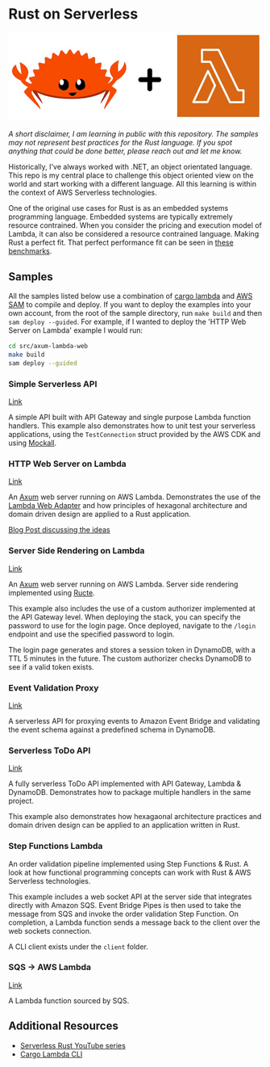 # Rust on Serverless

![](./assets/rust-programming.jpg)

*A short disclaimer, I am learning in public with this repository. The samples may not represent best practices for the Rust language. If you spot anything that could be done better, please reach out and let me know.*

Historically, I've always worked with .NET, an object orientated language. This repo is my central place to challenge this object oriented view on the world and start working with a different language. All this learning is within the context of AWS Serverless technologies.

One of the original use cases for Rust is as an embedded systems programming language. Embedded systems are typically extremely resource contrained. When you consider the pricing and execution model of Lambda, it can also be considered a resource contrained language. Making Rust a perfect fit. That perfect performance fit can be seen in [these benchmarks](https://github.com/aws-samples/serverless-rust-demo).

## Samples

All the samples listed below use a combination of [cargo lambda](https://www.cargo-lambda.info/) and [AWS SAM](https://aws.amazon.com/serverless/sam/) to compile and deploy. If you want to deploy the examples into your own account, from the root of the sample directory, run `make build` and then `sam deploy --guided`. For example, if I wanted to deploy the 'HTTP Web Server on Lambda' example I would run:

``` bash
cd src/axum-lambda-web
make build
sam deploy --guided
```

### Simple Serverless API

[Link](./src/simple-serverless-api)

A simple API built with API Gateway and single purpose Lambda function handlers. This example also demonstrates how to unit test your serverless applications, using the `TestConnection` struct provided by the AWS CDK and using [Mockall](https://docs.rs/mockall/latest/mockall/).

### HTTP Web Server on Lambda

[Link](./src/axum-lambda-web)

An [Axum](https://github.com/tokio-rs/axum) web server running on AWS Lambda. Demonstrates the use of the [Lambda Web Adapter](https://github.com/awslabs/aws-lambda-web-adapter) and how principles of hexagonal architecture and domain driven design are applied to a Rust application.

[Blog Post discussing the ideas](https://jameseastham.co.uk/post/software-development/hexagaonal-architecture-rust/)

### Server Side Rendering on Lambda

[Link](./src/axum-lambda-web-server-side-rendering)

An [Axum](https://github.com/tokio-rs/axum) web server running on AWS Lambda. Server side rendering implemented using [Ructe](https://github.com/kaj/ructe).

This example also includes the use of a custom authorizer implemented at the API Gateway level. When deploying the stack, you can specify the password to use for the login page. Once deployed, navigate to the `/login` endpoint and use the specified password to login.

The login page generates and stores a session token in DynamoDB, with a TTL 5 minutes in the future. The custom authorizer checks DynamoDB to see if a valid token exists.

### Event Validation Proxy

[Link](./src/event-proxy/)

A serverless API for proxying events to Amazon Event Bridge and validating the event schema against a predefined schema in DynamoDB.

### Serverless ToDo API

[Link](./src/serverless-todo)

A fully serverless ToDo API implemented with API Gateway, Lambda & DynamoDB. Demonstrates how to package multiple handlers in the same project.

This example also demonstrates how hexagaonal architecture practices and domain driven design can be applied to an application written in Rust.

### Step Functions Lambda

An order validation pipeline implemented using Step Functions & Rust. A look at how functional programming concepts can work with Rust & AWS Serverless technologies.

This example includes a web socket API at the server side that integrates directly with Amazon SQS. Event Bridge Pipes is then used to take the message from SQS and invoke the order validation Step Function. On completion, a Lambda function sends a message back to the client over the web sockets connection.

A CLI client exists under the `client` folder.

### SQS -> AWS Lambda

[Link](./src/sqs-sourced-lambda)

A Lambda function sourced by SQS.

## Additional Resources

- [Serverless Rust YouTube series](https://www.youtube.com/watch?v=i6FKvK5JQ8o&list=PLCOG9xkUD90KQ1IPQT_m1NbPRXXRFb63s)
- [Cargo Lambda CLI](https://www.cargo-lambda.info/)